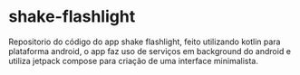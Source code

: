 # shake-flashlight
Repositorio do código do app shake flashlight, feito utilizando kotlin para plataforma android, o app faz uso de serviços em background do android e utiliza jetpack compose para criação de uma interface minimalista.

